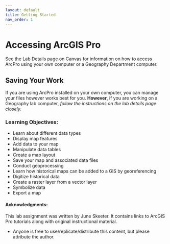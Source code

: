 ```yaml
---
layout: default
title: Getting Started
nav_order: 1
---
```



# Accessing ArcGIS Pro

See the Lab Details page on Canvas for information on how to access ArcPro using your own computer or a Geography Department computer.

## Saving Your Work
If you are using ArcPro installed on your own computer, you can manage your files however works best for you.  **However**, if you are working on a Geography lab computer, *follow the instructions on the lab details page closely.*

### Learning Objectives:

* Learn about different data types 
* Display map features 
* Add data to your map 
* Manipulate data tables 
* Create a map layout 
* Save your map and associated data files 
* Conduct geoprocessing
* Learn how historical maps can be added to a GIS by georeferencing
* Digitize historical data
* Create a raster layer from a vector layer
* Symbolize data
* Export a map

#### Acknowledgments: 
This lab assignment was written by June Skeeter.  It contains links to ArcGIS Pro tutorials along with original instructional material.
* Anyone is free to use/replicate/distribute this content, but please attribute the author.